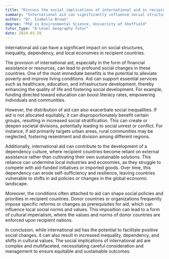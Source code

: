 ```yaml
---
title: "Discuss the social implications of international aid in recipient countries"
summary: "International aid can significantly influence social structures, inequality, dependency, and local economies in recipient countries."
author: "Dr. Isabella Brown"
degree: "PhD in Environmental Science, University of Sheffield"
tutor_type: "A-Level Geography Tutor"
date: 2024-03-29
---
```


International aid can have a significant impact on social structures, inequality, dependency, and local economies in recipient countries.

The provision of international aid, especially in the form of financial assistance or resources, can lead to profound social changes in these countries. One of the most immediate benefits is the potential to alleviate poverty and improve living conditions. Aid can support essential services such as healthcare, education, and infrastructure development, thereby enhancing the quality of life and fostering social development. For example, funding directed toward education can boost literacy rates, empowering individuals and communities.

However, the distribution of aid can also exacerbate social inequalities. If aid is not allocated equitably, it can disproportionately benefit certain groups, resulting in increased social stratification. This can create or deepen societal divisions, potentially leading to social unrest or conflict. For instance, if aid primarily targets urban areas, rural communities may be neglected, fostering resentment and division among different regions.

Additionally, international aid can contribute to the development of a dependency culture, where recipient countries become reliant on external assistance rather than cultivating their own sustainable solutions. This reliance can undermine local industries and economies, as they struggle to compete with aid-funded initiatives or imported goods. Over time, this dependency can erode self-sufficiency and resilience, leaving countries vulnerable to shifts in aid policies or changes in the global economic landscape.

Moreover, the conditions often attached to aid can shape social policies and priorities in recipient countries. Donor countries or organizations frequently impose specific reforms or changes as prerequisites for aid, which can influence local social norms and values. This imposition can lead to a form of cultural imperialism, where the values and norms of donor countries are enforced upon recipient nations.

In conclusion, while international aid has the potential to facilitate positive social changes, it can also result in increased inequality, dependency, and shifts in cultural values. The social implications of international aid are complex and multifaceted, necessitating careful consideration and management to ensure equitable and sustainable outcomes.
    